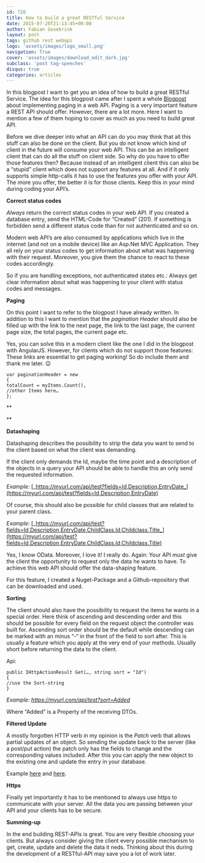 ```yaml
---
id: 720
title: How to build a great RESTful Service
date: 2015-07-20T21:13:45+00:00
author: Fabian Gosebrink
layout: post
tags: github rest webapi 
logo: 'assets/images/logo_small.png'
navigation: True
cover: 'assets/images/download_edit_dark.jpg'
subclass: 'post tag-speeches'
disqus: true
categories: articles
---
```


In this blogpost I want to get you an idea of how to build a great RESTful Service. The idea for this blogpost came after I spent a whole [Blogpost](http://blog.noser.com/implementieren-von-paging-in-einer-asp-net-webapi-mitangularjs/) about implementing paging in a web API. Paging is a very important feature a REST API should offer. However, there are a lot more. Here I want to mention a few of them hoping to cover as much as you need to build great API.

Before we dive deeper into what an API can do you may think that all this stuff can also be done on the client. But you do not know which kind of client in the future will consume your web API. This can be an intelligent client that can do all the stuff on client side. So why do you have to offer those features then? Because instead of an intelligent client this can also be a “stupid” client which does not support any features at all. And if it only supports simple http-calls it has to use the features you offer with your API. The more you offer, the better it is for those clients. Keep this in your mind during coding your API’s.

**Correct status codes**

_Always_ return the correct status codes in your web API. If you created a database entry, send the HTML-Code for “Created” (201). If something is forbidden send a different status code than for not authenticated and so on.

Modern web API’s are also consumed by applications which live in the internet (and not on a mobile device) like an Asp.Net MVC Application. They all rely on your status codes to get information about what was happening with their request. Moreover, you give them the chance to react to these codes accordingly.

So if you are handling exceptions, not authenticated states etc.: Always get clear information about what was happening to your client with status codes and messages.

**Paging**

On this point I want to refer to the blogpost I have already written. In addition to this I want to mention that the _pagination Header_ should also be filled up with the link to the next page, the link to the last page, the current page size, the total pages, the current page etc.

Yes, you can solve this in a modern client like the one I did in the blogpost with AngularJS. However, for clients which do not support those features: These links are essential to get paging working! So do include them and thank me later. 😉

```
var paginationHeader = new
{
totalCount = myItems.Count(),
//other Items here…
};
```

**
  
** 

**Datashaping**

Datashaping describes the possibility to strip the data you want to send to the client based on what the client was demanding.

If the client only demands the Id, maybe the time point and a description of the objects in a query your API should be able to handle this an only send the requested information.

_Example:_ [_https://myurl.com/api/test?fields=Id,Description,EntryDate_](https://myurl.com/api/test?fields=Id,Description,EntryDate)

Of course, this should also be possible for child classes that are related to your parent class.

_Example:_ [_https://myurl.com/api/test?fields=Id,Description,EntryDate,ChildClass.Id,Childclass.Title_](https://myurl.com/api/test?fields=Id,Description,EntryDate,ChildClass.Id,Childclass.Title)

Yes, I know OData. Moreover, I love it! I really do. Again: Your API _must_ give the client the opportunity to request only the data he wants to have. To achieve this web API should offer the data-shaping feature.

For this feature, I created a Nuget-Package and a Github-repository that can be downloaded and used.

**Sorting**

The client should also have the possibility to request the items he wants in a special order. Here think of ascending and descending order and this should be possible for every field on the request object the controller was built for. Ascending sort order should be the default while descending can be marked with an minus “-“ in the front of the field to sort after. This is usually a feature which you apply at the very end of your methods. Usually short before returning the data to the client.

Api:

```
public IHttpActionResult Get(…, string sort = "Id")
{
//use the Sort-string
}
```

_Example: <https://myurl.com/api/test?sort=Added>_

Where “Added” is a Property of the receiving DTOs.

**Filtered Update**

A mostly forgotten HTTP verb in my opinion is the _Patch_ verb that allows partial updates of an object. So sending the update back to the server (like a post/put action) the patch only has the fields to change and the corresponding values included. After this you can apply the new object to the existing one and update the entry in your database.

Example [here](http://aspnet.codeplex.com/sourcecontrol/latest#Samples/WebApi/DeltaJsonDeserialization/DeltaJsonDeserialization.Server/Controllers/PatchController.cs) and [here](http://www.asp.net/web-api/overview/odata-support-in-aspnet-web-api/odata-v4/create-an-odata-v4-endpoint).

**Https**

Finally yet importantly it has to be mentioned to always use https to communicate with your server. All the data you are passing between your API and your clients has to be secure.

**Summing-up**

In the end building REST-APIs is great. You are very flexible choosing your clients. But always consider giving the client every possible mechanism to get, create, update and delete the data it neds. Thinking about this during the development of a RESTful-API may save you a lot of work later.
